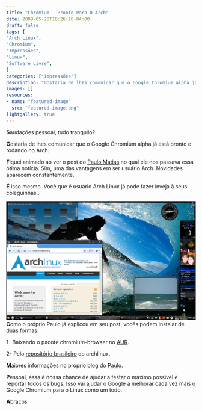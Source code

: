 ```yaml
---
title: "Chromium - Pronto Para O Arch"
date: 2009-05-28T10:26:18-04:00
draft: false
tags: [
"Arch Linux",
"Chromium",
"Impressões",
"Linux",
"Software Livre",
]
categories: ["Impressões"]
description: "Gostaria de lhes comunicar que o Google Chromium alpha já está pronto e rodando no Arch."
images: []
resources:
- name: "featured-image"
  src: "featured-image.png"
lightgallery: true
---
```

**S**audações pessoal, tudo tranquilo?

**G**ostaria de lhes comunicar que o Google Chromium alpha já está pronto e rodando no Arch.

<!--more-->

**F**iquei animado ao ver o post do [Paulo Matias](https://matias.archlinux-br.org/archives/736) no qual ele nos passava essa ótima notícia. Sim, uma das vantagens em ser usuário Arch. Novidades aparecem constantemente.

**É** isso mesmo. Você que é usuário Arch Linux já pode fazer inveja à seus coleguinhas..

![Chromium](chromiumprint.png)
**C**omo o próprio Paulo já explicou em seu post, vocês podem instalar de duas formas:

1- Baixando o pacote chromium-browser no [AUR](https://aur.archlinux.org/packages.php?ID=24266).

2- Pelo [repositório brasileiro](https://www.vivaolinux.com.br/dica/Adicionando-o-repositorio-brasileiro-no-ArchLinux) do archlinux.

**M**aiores informações no próprio blog do [Paulo](https://matias.archlinux-br.org/archives/736).

**P**essoal, essa é nossa chance de ajudar a testar o máximo possível e reportar todos os bugs. Isso vai ajudar o Google a melhorar cada vez mais o Google Chromium para o Linux como um todo.

**A**braços
